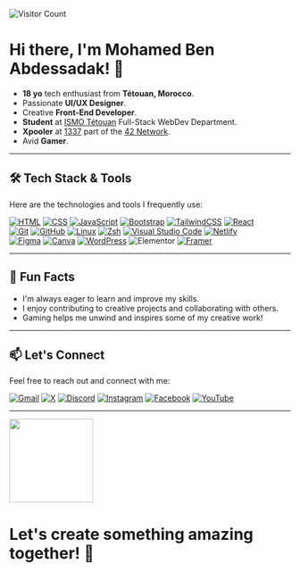 ![Visitor Count](https://komarev.com/ghpvc/?username=med6ba&color=blue)
<h1>Hi there, I'm Mohamed Ben Abdessadak! 👋</h1>

- **18 yo** tech enthusiast from **Tétouan, Morocco**.
- Passionate **UI/UX Designer**.
- Creative **Front-End Developer**.
- **Student** at <a href="https://www.facebook.com/ismo.tet/">ISMO Tétouan</a> Full-Stack WebDev Department.
- **Xpooler** at <a href="https://x.com/1337FIL">1337</a> part of the <a href="https://x.com/42born2code">42 Network</a>.
- Avid **Gamer**.

---

## 🛠️ Tech Stack & Tools

Here are the technologies and tools I frequently use:

[![HTML](https://img.shields.io/badge/HTML-%23E34F26.svg?logo=html5&logoColor=white)](#)
[![CSS](https://img.shields.io/badge/CSS-1572B6?logo=css3&logoColor=fff)](#)
[![JavaScript](https://img.shields.io/badge/JavaScript-F7DF1E?logo=javascript&logoColor=000)](#)
[![Bootstrap](https://img.shields.io/badge/Bootstrap-7952B3?logo=bootstrap&logoColor=fff)](#)
[![TailwindCSS](https://img.shields.io/badge/Tailwind%20CSS-%2338B2AC.svg?logo=tailwind-css&logoColor=white)](#)
[![React](https://img.shields.io/badge/React-%2320232a.svg?logo=react&logoColor=%2361DAFB)](#)
<br>
[![Git](https://img.shields.io/badge/Git-F05032?logo=git&logoColor=fff)](#)
[![GitHub](https://img.shields.io/badge/GitHub-%23121011.svg?logo=github&logoColor=white)](https://github.com/med6ba)
[![Linux](https://img.shields.io/badge/Linux-FCC624?logo=linux&logoColor=black)](#)
[![Zsh](https://img.shields.io/badge/Zsh-F15A24?logo=zsh&logoColor=fff)](#)
[![Visual Studio Code](https://custom-icon-badges.demolab.com/badge/Visual%20Studio%20Code-0078d7.svg?logo=vsc&logoColor=white)](#)
[![Netlify](https://img.shields.io/badge/Netlify-%23000000.svg?logo=netlify&logoColor=#00C7B7)](#)
<br>
[![Figma](https://img.shields.io/badge/Figma-F24E1E?logo=figma&logoColor=white)](#)
[![Canva](https://img.shields.io/badge/Canva-%2300C4CC.svg?&logo=Canva&logoColor=white)](#)
[![WordPress](https://img.shields.io/badge/WordPress-%2321759B.svg?logo=wordpress&logoColor=white)](#)
![Elementor](https://img.shields.io/badge/Elementor-92003B?logo=elementor&logoColor=white)
[![Framer](https://img.shields.io/badge/Framer-05F?logo=framer&logoColor=fff)](#)

---

## 🌟 Fun Facts

- I'm always eager to learn and improve my skills.
- I enjoy contributing to creative projects and collaborating with others.
- Gaming helps me unwind and inspires some of my creative work!

---

## 📫 Let's Connect

Feel free to reach out and connect with me:

[![Gmail](https://img.shields.io/badge/Gmail-D14836?logo=gmail&logoColor=white)](https://med6ba@gmail.com)
[![X](https://img.shields.io/badge/X-%23000000.svg?logo=X&logoColor=white)](https://x.com/med6ba)
[![Discord](https://img.shields.io/badge/Discord-%235865F2.svg?&logo=discord&logoColor=white)](https://discord.gg/jtzbBmJDPA)
[![Instagram](https://img.shields.io/badge/Instagram-%23E4405F.svg?logo=Instagram&logoColor=white)](https://instagram.com/med6ba)
[![Facebook](https://img.shields.io/badge/Facebook-%231877F2.svg?logo=Facebook&logoColor=white)](https://facebook.com/med6ba)
[![YouTube](https://img.shields.io/badge/YouTube-%23FF0000.svg?logo=YouTube&logoColor=white)](https://www.youtube.com/@med6ba)

---
<img src="https://media4.giphy.com/media/v1.Y2lkPTc5MGI3NjExazhkOXR0bDJlMWljODdxbmI5azUwN3prbHRvNjhjNmRwemM2MnQ0NiZlcD12MV9pbnRlcm5hbF9naWZfYnlfaWQmY3Q9Zw/CjmvTCZf2U3p09Cn0h/giphy.gif" width="150"/>
<h1>Let's create something amazing together! 🚀</h1>
